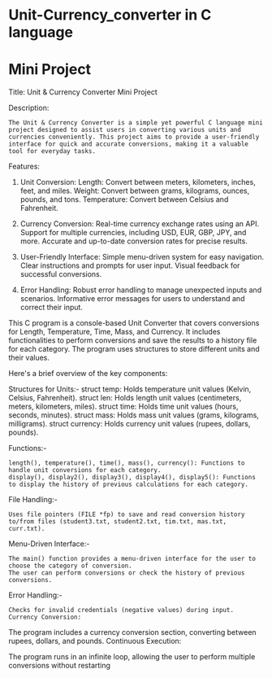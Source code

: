 # Unit-Currency_converter in C language
# Mini Project

Title: Unit & Currency Converter Mini Project


Description:

    The Unit & Currency Converter is a simple yet powerful C language mini project designed to assist users in converting various units and currencies conveniently. This project aims to provide a user-friendly        interface for quick and accurate conversions, making it a valuable tool for everyday tasks.



Features:

1) Unit Conversion:
    Length: Convert between meters, kilometers, inches, feet, and miles.
    Weight: Convert between grams, kilograms, ounces, pounds, and tons.
    Temperature: Convert between Celsius and Fahrenheit.


2) Currency Conversion:
    Real-time currency exchange rates using an API.
    Support for multiple currencies, including USD, EUR, GBP, JPY, and more.
    Accurate and up-to-date conversion rates for precise results.


3) User-Friendly Interface:
    Simple menu-driven system for easy navigation.
    Clear instructions and prompts for user input.
    Visual feedback for successful conversions.


4) Error Handling:
    Robust error handling to manage unexpected inputs and scenarios.
    Informative error messages for users to understand and correct their input.





This C program is a console-based Unit Converter that covers conversions for Length, Temperature, Time, Mass, and Currency. It includes functionalities to perform conversions and save the results to a history file for each category. The program uses structures to store different units and their values.

Here's a brief overview of the key components:

Structures for Units:-
    struct temp: Holds temperature unit values (Kelvin, Celsius, Fahrenheit).
    struct len: Holds length unit values (centimeters, meters, kilometers, miles).
    struct time: Holds time unit values (hours, seconds, minutes).
    struct mass: Holds mass unit values (grams, kilograms, milligrams).
    struct currency: Holds currency unit values (rupees, dollars, pounds).

Functions:-

    length(), temperature(), time(), mass(), currency(): Functions to handle unit conversions for each category.
    display(), display2(), display3(), display4(), display5(): Functions to display the history of previous calculations for each category.

File Handling:-

    Uses file pointers (FILE *fp) to save and read conversion history to/from files (student3.txt, student2.txt, tim.txt, mas.txt, curr.txt).

Menu-Driven Interface:-

    The main() function provides a menu-driven interface for the user to choose the category of conversion.
    The user can perform conversions or check the history of previous conversions.

Error Handling:-

    Checks for invalid credentials (negative values) during input.
    Currency Conversion:

The program includes a currency conversion section, converting between rupees, dollars, and pounds.
Continuous Execution:

The program runs in an infinite loop, allowing the user to perform multiple conversions without restarting
